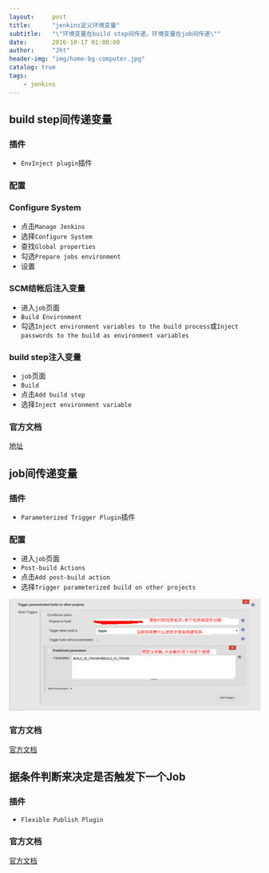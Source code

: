 ```yaml
---
layout:     post
title:      "jenkins定义环境变量"
subtitle:   "\"环境变量在build step间传递，环境变量在job间传递\""
date:       2016-10-17 01:00:00
author:     "Jht"
header-img: "img/home-bg-computer.jpg"
catalog: true
tags:
    - jenkins
---
```




## build step间传递变量


### 插件

- `EnvInject plugin`插件


### 配置

### Configure System

- 点击`Manage Jenkins`
- 选择`Configure System`
- 查找`Global properties`
- 勾选`Prepare jobs environment`
- 设置

### SCM结帐后注入变量

- 进入`job`页面
- `Build Environment`
- 勾选`Inject environment variables to the build process`或`Inject passwords to the build as environment variables`

###  build step注入变量

- `job`页面
- `Build`
- 点击`Add build step`
- 选择`Inject environment variable`


### 官方文档

[地址](https://wiki.jenkins-ci.org/display/JENKINS/EnvInject+Plugin)

## job间传递变量

### 插件

- `Parameterized Trigger Plugin`插件

### 配置

- 进入`job`页面
- `Post-build Actions`
- 点击`Add post-build action`
- 选择`Trigger parameterized build on other projects`

![img](/img/in-post/jenkins-env-value/parameterized-trigger-plugin.png)

### 官方文档

[官方文档](https://wiki.jenkins-ci.org/display/JENKINS/Parameterized+Trigger+Plugin)


## 据条件判断来决定是否触发下一个Job

### 插件

- `Flexible Publish Plugin`

### 官方文档

[官方文档](https://wiki.jenkins-ci.org/display/JENKINS/Flexible+Publish+Plugin)